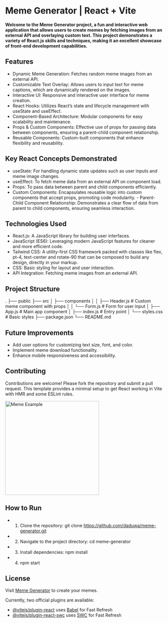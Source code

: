 # Meme Generator | React + Vite

<b>Welcome to the Meme Generator project, a fun and interactive web application that allows users to create memes by fetching images from an external API and overlaying custom text. This project demonstrates a variety of React.js skills and techniques, making it an excellent showcase of front-end development capabilities.</b>

## Features
- Dynamic Meme Generation: Fetches random meme images from an external API.
- Customizable Text Overlay: Allows users to input text for meme captions, which are dynamically rendered on the images.
- Interactive UI: Responsive and interactive user interface for meme creation.
- React Hooks: Utilizes React’s state and lifecycle management with useState and useEffect.
- Component-Based Architecture: Modular components for easy scalability and maintenance.
- Props & Custom Components: Effective use of props for passing data between components, ensuring a parent-child component relationship.
- Reusable Components: Custom-built components that enhance flexibility and reusability.

## Key React Concepts Demonstrated
- useState: For handling dynamic state updates such as user inputs and meme image changes.
- useEffect: To fetch meme data from an external API on component load.
- Props: To pass data between parent and child components efficiently.
- Custom Components: Encapsulates reusable logic into custom components that accept props, promoting code modularity. - Parent-Child Component Relationship: Demonstrates a clear flow of data from parent to child components, ensuring seamless interaction.

## Technologies Used
- React.js: A JavaScript library for building user interfaces.
- JavaScript (ES6): Leveraging modern JavaScript features for cleaner and more efficient code.
- Tailwind CSS: A utility-first CSS framework packed with classes like flex, pt-4, text-center and rotate-90 that can be composed to build any design, directly in your markup.
- CSS: Basic styling for layout and user interaction.
- API Integration: Fetching meme images from an external API.

## Project Structure
.
├── public
├── src
│   ├── components
│   │   ├── Header.js        # Custom meme component with props
│   │   └── Form.js    # Form for user input
│   ├── App.js             # Main app component
│   ├── index.js           # Entry point
│   └── styles.css         # Basic styles
├── package.json
└── README.md

## Future Improvements
- Add user options for customizing text size, font, and color.
- Implement meme download functionality.
- Enhance mobile responsiveness and accessibility.

## Contributing
Contributions are welcome! Please fork the repository and submit a pull request.
This template provides a minimal setup to get React working in Vite with HMR and some ESLint rules.


<img src="./src/assets/meme-screenshot--1.png" alt="Meme Example" width="300">

## How to Run
- 1. Clone the repository: git clone https://github.com/daduwa/meme-generator.git
- 2. Navigate to the project directory: cd meme-generator
- 3. Install dependencies: npm install
- 4. npm start

## License

Visit [Meme Generator](https://daduwa.github.io/meme-generator/) to create your memes.


Currently, two official plugins are available:

- [@vitejs/plugin-react](https://github.com/vitejs/vite-plugin-react/blob/main/packages/plugin-react/README.md) uses [Babel](https://babeljs.io/) for Fast Refresh
- [@vitejs/plugin-react-swc](https://github.com/vitejs/vite-plugin-react-swc) uses [SWC](https://swc.rs/) for Fast Refresh

